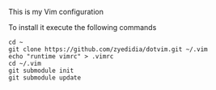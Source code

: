 This is my Vim configuration

To install it execute the following commands

```
cd ~
git clone https://github.com/zyedidia/dotvim.git ~/.vim
echo "runtime vimrc" > .vimrc
cd ~/.vim
git submodule init
git submodule update
```
